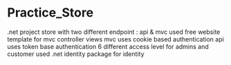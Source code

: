 # Practice_Store
.net project
store with two different endpoint : api & mvc
used free website template for mvc controller views
mvc uses cookie based authentication
api uses token base authentication
6 different access level for admins and customer
used .net identity package for identity
